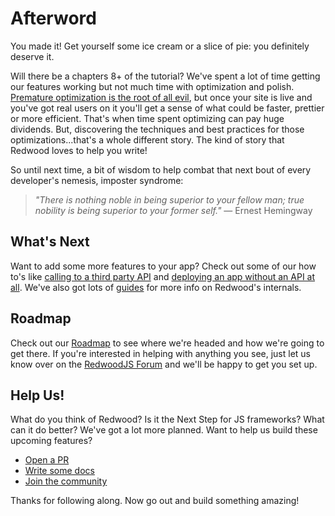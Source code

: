 # Afterword

You made it! Get yourself some ice cream or a slice of pie: you definitely deserve it.

Will there be a chapters 8+ of the tutorial? We've spent a lot of time getting our features working but not much time with optimization and polish. [Premature optimization is the root of all evil](http://wiki.c2.com/?PrematureOptimization), but once your site is live and you've got real users on it you'll get a sense of what could be faster, prettier or more efficient. That's when time spent optimizing can pay huge dividends. But, discovering the techniques and best practices for those optimizations...that's a whole different story. The kind of story that Redwood loves to help you write!

So until next time, a bit of wisdom to help combat that next bout of every developer's nemesis, imposter syndrome:

> _"There is nothing noble in being superior to your fellow man; true nobility is being superior to your former self."_ — Ernest Hemingway

## What's Next

Want to add some more features to your app? Check out some of our how to's like [calling to a third party API](../how-to/using-a-third-party-api.md) and [deploying an app without an API at all](../how-to/disable-api-database.md). We've also got lots of [guides](https://redwoodjs.com/docs/index) for more info on Redwood's internals.

## Roadmap

Check out our [Roadmap](https://redwoodjs.com/roadmap) to see where we're headed and how we're going to get there. If you're interested in helping with anything you see, just let us know over on the [RedwoodJS Forum](https://community.redwoodjs.com/) and we'll be happy to get you set up.

## Help Us!

What do you think of Redwood? Is it the Next Step for JS frameworks? What can it do better? We've got a lot more planned. Want to help us build these upcoming features?

- [Open a PR](https://github.com/redmix-run/redmix/pulls)
- [Write some docs](https://redwoodjs.com/docs/introduction)
- [Join the community](https://community.redwoodjs.com)

Thanks for following along. Now go out and build something amazing!
